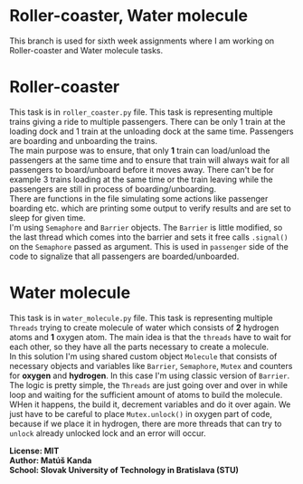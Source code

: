 # Roller-coaster, Water molecule
This branch is used for sixth week assignments where I am working on Roller-coaster 
and Water molecule tasks.

# Roller-coaster
This task is in ```roller_coaster.py``` file. This task is  representing multiple 
trains giving a ride to multiple passengers. There can be only 1 train at the 
loading dock and 1 train at the unloading dock at the same time. Passengers are
boarding and unboarding the trains.\
The main purpose was to ensure, that only **1** train can load/unload the passengers at the
same time and to ensure that train will always wait for all passengers to board/unboard
before it moves away. There can't be for example 3 trains loading at the same time
or the train leaving while the passengers are still in process of boarding/unboarding.\
There are functions in the file simulating some actions like passenger boarding etc. which are 
printing some output to verify results and are set to sleep for given time.\
I'm using ```Semaphore``` and ```Barrier``` objects. The ```Barrier``` is little
modified, so the last thread which comes into the barrier and sets it free calls
```.signal()``` on the ```Semaphore``` passed as argument. This is used in ```passenger```
side of the code to signalize that all passengers are boarded/unboarded.

# Water molecule
This task is in ```water_molecule.py``` file. This task is  representing multiple 
```Threads``` trying to create molecule of water which consists of **2** hydrogen
atoms and **1** oxygen atom. The main idea is that the ```threads``` have to wait
for each other, so they have all the parts necessary to create a molecule.\
In this solution I'm using shared custom object ```Molecule``` that consists of
necessary objects and variables like ```Barrier```, ```Semaphore```, ```Mutex```
and counters for **oxygen** and **hydrogen**. In this case I'm using classic version
of ```Barrier```. The logic is pretty simple, the ```Threads``` are just going over
and over in while loop and waiting for the sufficient amount of atoms to build the
molecule. WHen it happens, the build it, decrement variables and do it over again.
We just have to be careful to place ```Mutex.unlock()``` in oxygen part of code, because if
we place it in hydrogen, there are more threads that can try to ```unlock``` already
unlocked lock and an error will occur.


**License: MIT\
Author: Matúš Kanda\
School: Slovak University of Technology in Bratislava (STU)**


